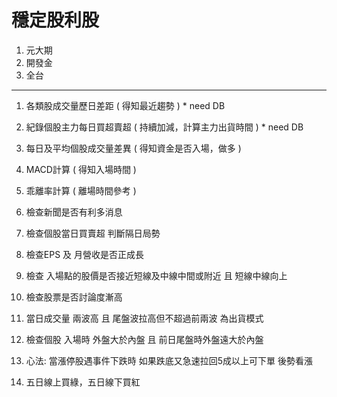 # 穩定股利股
1. 元大期
2. 開發金
3. 全台


----------
1. 各類股成交量歷日差距 ( 得知最近趨勢 ) * need DB

2. 紀錄個股主力每日買超賣超 ( 持續加減，計算主力出貨時間 )    * need DB

3. 每日及平均個股成交量差異 ( 得知資金是否入場，做多 )

4. MACD計算 ( 得知入場時間 )

5. 乖離率計算 ( 離場時間參考 )

6. 檢查新聞是否有利多消息

7. 檢查個股當日買賣超 判斷隔日局勢

8. 檢查EPS 及 月營收是否正成長

9. 檢查 入場點的股價是否接近短線及中線中間或附近 且 短線中線向上

10. 檢查股票是否討論度漸高

11. 當日成交量 兩波高 且 尾盤波拉高但不超過前兩波 為出貨模式

12. 檢查個股 入場時 外盤大於內盤 且 前日尾盤時外盤遠大於內盤

13. 心法: 當漲停股遇事件下跌時 如果跌底又急速拉回5成以上可下單 後勢看漲

14. 五日線上買綠，五日線下買紅

